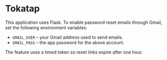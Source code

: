 # Tokatap

This application uses Flask. To enable password reset emails through Gmail, set the following environment variables:

- `GMAIL_USER` – your Gmail address used to send emails.
- `GMAIL_PASS` – the app password for the above account.

The feature uses a timed token so reset links expire after one hour.
